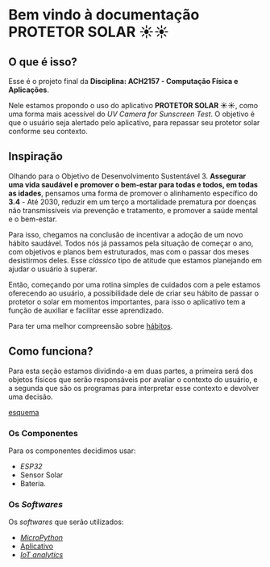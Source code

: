 # Bem vindo à documentação PROTETOR SOLAR ☀️☀️

## O que é isso?

Esse é o projeto final da **Disciplina: ACH2157 - Computação Física e Aplicações**.

Nele estamos propondo o uso do aplicativo **PROTETOR SOLAR ☀️☀️**, como uma forma mais acessível do *UV Camera for Sunscreen Test*. O objetivo é que o usuário seja alertado pelo aplicativo, para repassar seu protetor solar conforme seu contexto.

## Inspiração

Olhando para o Objetivo de Desenvolvimento Sustentável 3. **Assegurar uma vida saudável e promover o bem-estar para todas e todos, em todas as idades**, pensamos uma forma de promover o alinhamento específico do **3.4** - Até 2030, reduzir em um terço a mortalidade prematura por doenças não transmissíveis via prevenção e tratamento, e promover a saúde mental e o bem-estar.

Para isso, chegamos na conclusão de incentivar a adoção de um novo hábito saudável. Todos nós já passamos pela situação de começar o ano, com objetivos e planos bem estruturados, mas com o passar dos meses desistirmos deles. Esse *clássico* tipo de atitude que estamos planejando em ajudar o usuário à superar.

Então, começando por uma rotina simples de cuidados com a pele estamos oferecendo ao usuário, a possibilidade dele de criar seu hábito de passar o protetor o solar em momentos importantes, para isso o aplicativo tem a função de auxiliar e facilitar esse aprendizado.

Para ter uma melhor compreensão sobre [hábitos](https://sites.google.com/view/sources-change/).

## Como funciona?

Para esta seção estamos dividindo-a em duas partes, a primeira será dos objetos físicos que serão responsáveis por avaliar o contexto do usuário, e a segunda que são os programas para interpretar esse contexto e devolver uma decisão.

[esquema](../img/esquema.png)

### Os Componentes

Para os componentes decidimos usar:
- *ESP32* 
- Sensor Solar 
- Bateria.

### Os *Softwares*

Os *softwares* que serão utilizados:
- [*MicroPython*](MicroPython.md)
- [Aplicativo](http://appinventor.mit.edu/)
- [*IoT analytics*](https://thingspeak.com/)
